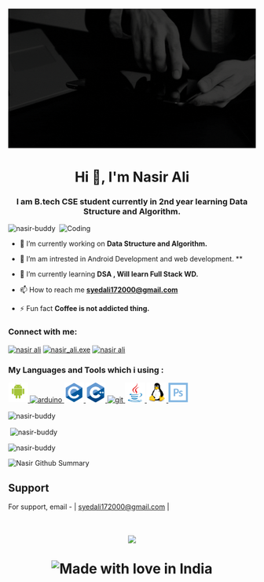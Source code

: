 ![MasterHead](https://github.com/Nasir-buddy/Nasir-buddy/blob/README.MD/Welcome%20to%20my%20GitHub.gif)
<h1 align="center">Hi 👋, I'm Nasir Ali</h1>
<h3 align="center">I am B.tech CSE student currently in 2nd year learning Data Structure and Algorithm.</h3>
<img align="right" alt="Coding" width="400" src="https://cdn.dribbble.com/users/1162077/screenshots/3848914/media/7ed7d5ca074b48b328150e5a231e8d1f.gif">

<p align="left"> <img src="https://komarev.com/ghpvc/?username=nasir-buddy&label=Profile%20views&color=0e75b6&style=flat" alt="nasir-buddy" /> </p>

- 🔭 I’m currently working on **Data Structure and Algorithm.**

- 🔭 I’m am intrested in Android Development and web development. **

- 🌱 I’m currently learning **DSA , Will learn Full Stack WD.**

- 📫 How to reach me **syedali172000@gmail.com**

- ⚡ Fun fact **Coffee is not addicted thing.**

<h3 align="left">Connect with me:</h3>
<p align="left">

<a href="https://linkedin.com/in/nasir-ali-a47283225" target="blank"><img align="center" src="https://raw.githubusercontent.com/rahuldkjain/github-profile-readme-generator/master/src/images/icons/Social/linked-in-alt.svg" alt="nasir ali" height="30" width="40" /></a>
<a href="https://instagram.com/nasir_ali.exe" target="blank"><img align="center" src="https://raw.githubusercontent.com/rahuldkjain/github-profile-readme-generator/master/src/images/icons/Social/instagram.svg" alt="nasir_ali.exe" height="30" width="40" /></a>
<a href="https://www.leetcode.com/Nasir-buddy" target="blank"><img align="center" src="https://raw.githubusercontent.com/rahuldkjain/github-profile-readme-generator/master/src/images/icons/Social/leet-code.svg" alt="nasir ali" height="30" width="40" /></a>

<h3 align="left"> My Languages and Tools which i using :</h3>
<p align="left"> <a href="https://developer.android.com" target="_blank" rel="noreferrer"> <img src="https://raw.githubusercontent.com/devicons/devicon/master/icons/android/android-original-wordmark.svg" alt="android" width="40" height="40"/> </a> <a href="https://www.arduino.cc/" target="_blank" rel="noreferrer"> <img src="https://cdn.worldvectorlogo.com/logos/arduino-1.svg" alt="arduino" width="40" height="40"/> </a> <a href="https://www.cprogramming.com/" target="_blank" rel="noreferrer"> <img src="https://raw.githubusercontent.com/devicons/devicon/master/icons/c/c-original.svg" alt="c" width="40" height="40"/> </a> <a href="https://www.w3schools.com/cpp/" target="_blank" rel="noreferrer"> <img src="https://raw.githubusercontent.com/devicons/devicon/master/icons/cplusplus/cplusplus-original.svg" alt="cplusplus" width="40" height="40"/> </a> <a href="https://git-scm.com/" target="_blank" rel="noreferrer"> <img src="https://www.vectorlogo.zone/logos/git-scm/git-scm-icon.svg" alt="git" width="40" height="40"/> </a> <a href="https://www.java.com" target="_blank" rel="noreferrer"> <img src="https://raw.githubusercontent.com/devicons/devicon/master/icons/java/java-original.svg" alt="java" width="40" height="40"/> </a> <a href="https://www.linux.org/" target="_blank" rel="noreferrer"> <img src="https://raw.githubusercontent.com/devicons/devicon/master/icons/linux/linux-original.svg" alt="linux" width="40" height="40"/> </a> <a href="https://www.photoshop.com/en" target="_blank" rel="noreferrer"> <img src="https://raw.githubusercontent.com/devicons/devicon/master/icons/photoshop/photoshop-line.svg" alt="photoshop" width="40" height="40"/> </a> </p>

<p><img align="center" src="https://github-readme-stats.vercel.app/api/top-langs?username=nasir-buddy&show_icons=true&locale=en&layout=compact" alt="nasir-buddy" /></p>

<p>&nbsp;<img align="center" src="https://github-readme-stats.vercel.app/api?username=nasir-buddy&show_icons=true&locale=en" alt="nasir-buddy" /></p>

<p><img align="center" src="https://github-readme-streak-stats.herokuapp.com/?user=nasir-buddy&" alt="nasir-buddy" /></p>

![Nasir Github Summary](https://github-profile-summary-cards.vercel.app/api/cards/profile-details?username=nasir-buddy&theme=vue)

## Support
For support, email - | syedali172000@gmail.com |

<h1 align="center"><img width="100" src="https://media1.giphy.com/media/3o7WIx7urV838kHFzW/giphy.gif"></p>

![Made with love in India](https://madewithlove.now.sh/in?heart=true&template=for-the-badge)
</h1>

